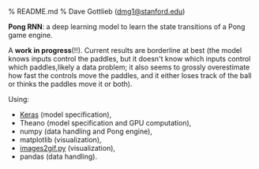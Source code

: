 % README.md
% Dave Gottlieb (dmg1@stanford.edu)

**Pong RNN**: a deep learning model to learn the state transitions of a Pong game engine. 

A **work in progress**(!!). 
Current results are borderline at best (the model knows inputs control the paddles, but it doesn't know which inputs control which paddles,likely a data problem; it also seems to grossly overestimate how fast the controls move the paddles, and it either loses track of the ball or thinks the paddles move it or both).

Using: 

* [Keras](http://keras.io) (model specification),
* Theano (model specification and GPU computation), 
* numpy (data handling and Pong engine),
* matplotlib (visualization),
* [images2gif.py](https://grass.osgeo.org/grass70/manuals/libpython/_modules/imaging/images2gif.html) (visualization),
* pandas (data handling). 